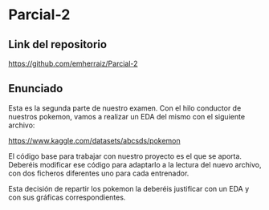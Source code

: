 # Parcial-2

## Link del repositorio

https://github.com/emherraiz/Parcial-2
## Enunciado
Esta es la segunda parte de nuestro examen. Con el hilo conductor de nuestros pokemon, vamos a realizar un EDA del mismo con el siguiente archivo:

https://www.kaggle.com/datasets/abcsds/pokemon



El código base para trabajar con nuestro proyecto es el que se aporta. Deberéis modificar ese código para adaptarlo a la lectura del nuevo archivo, con dos ficheros diferentes uno para cada entrenador.

Esta decisión de repartir los pokemon la deberéis justificar con un EDA y con sus gráficas correspondientes.
